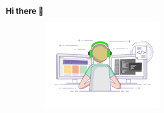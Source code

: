 ## Hi there 👋
<div id="header" align="center">
  <img src="https://raw.githubusercontent.com/devSouvik/devSouvik/master/gif3.gif" width="300",height="200"/>
</div>
<!--
**ruslakaab2/ruslakaab2** is a ✨ _special_ ✨ repository because its `README.md` (this file) appears on your GitHub profile.

Here are some ideas to get you started:

- 🔭 I’m currently working on ...
- 🌱 I’m currently learning ...
- 👯 I’m looking to collaborate on ...
- 🤔 I’m looking for help with ...
- 💬 Ask me about ...
- 📫 How to reach me: ...
- 😄 Pronouns: ...
- ⚡ Fun fact: ...
-->
